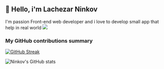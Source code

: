 ## 👋 Hello,  i'm Lachezar Ninkov 
I'm passion Front-end web developer and i love to develop small app that help in real world
![](https://komarev.com/ghpvc/?username=ninkov&color=yellow)

<h3>My GitHub contributions summary</h3>

[![GitHub Streak](https://github-readme-streak-stats.herokuapp.com?user=ninkov&theme=github-dark&hide_border=true&border_radius=4.7&short_numbers=true&card_height=197)](https://git.io/streak-stats)

![Ninkov's GitHub stats](https://github-readme-stats.vercel.app/api?username=ninkov&hide_border=true&show_icons=true&bg_color=151515&title_color=#3ad353&icon_color=fb4362&text_bold=false&text_color=9e9e9e)

<!--
**ninkov/ninkov** is a ✨ _special_ ✨ repository because its `README.md` (this file) appears on your GitHub profile.

Here are some ideas to get you started:

- 🔭 I’m currently working on ...
- 🌱 I’m currently learning ...
- 👯 I’m looking to collaborate on ...
- 🤔 I’m looking for help with ...
- 💬 Ask me about ...
- 📫 How to reach me: ...
- 😄 Pronouns: ...
- ⚡ Fun fact: ...
-->
